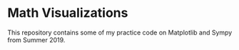 # Math Visualizations

This repository contains some of my practice code on Matplotlib and Sympy from Summer 2019. 